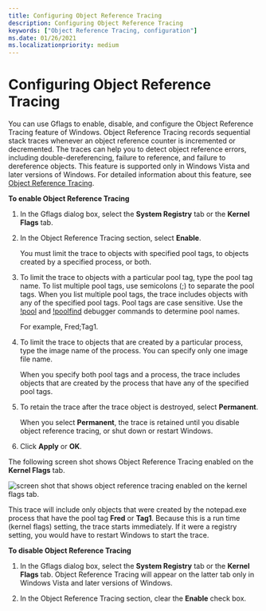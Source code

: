 ```yaml
---
title: Configuring Object Reference Tracing
description: Configuring Object Reference Tracing
keywords: ["Object Reference Tracing, configuration"]
ms.date: 01/26/2021
ms.localizationpriority: medium
---
```


# Configuring Object Reference Tracing


You can use Gflags to enable, disable, and configure the Object Reference Tracing feature of Windows. Object Reference Tracing records sequential stack traces whenever an object reference counter is incremented or decremented. The traces can help you to detect object reference errors, including double-dereferencing, failure to reference, and failure to dereference objects. This feature is supported only in Windows Vista and later versions of Windows. For detailed information about this feature, see [Object Reference Tracing](object-reference-tracing.md).

**To enable Object Reference Tracing**

1.  In the Gflags dialog box, select the **System Registry** tab or the **Kernel Flags** tab.

2.  In the Object Reference Tracing section, select **Enable**.

    You must limit the trace to objects with specified pool tags, to objects created by a specified process, or both.

3.  To limit the trace to objects with a particular pool tag, type the pool tag name. To list multiple pool tags, use semicolons (;) to separate the pool tags. When you list multiple pool tags, the trace includes objects with any of the specified pool tags. Pool tags are case sensitive. Use the [!pool](-pool.md) and [!poolfind](-poolfind.md) debugger commands to determine pool names.

    For example, Fred;Tag1.

4.  To limit the trace to objects that are created by a particular process, type the image name of the process. You can specify only one image file name.

    When you specify both pool tags and a process, the trace includes objects that are created by the process that have any of the specified pool tags.

5.  To retain the trace after the trace object is destroyed, select **Permanent**.

    When you select **Permanent**, the trace is retained until you disable object reference tracing, or shut down or restart Windows.

6.  Click **Apply** or **OK**.

The following screen shot shows Object Reference Tracing enabled on the **Kernel Flags** tab.

![screen shot that shows object reference tracing enabled on the kernel flags tab.](images/gflags-obj.png)

This trace will include only objects that were created by the notepad.exe process that have the pool tag **Fred** or **Tag1**. Because this is a run time (kernel flags) setting, the trace starts immediately. If it were a registry setting, you would have to restart Windows to start the trace.

**To disable Object Reference Tracing**

1.  In the Gflags dialog box, select the **System Registry** tab or the **Kernel Flags** tab. Object Reference Tracing will appear on the latter tab only in Windows Vista and later versions of Windows.

2.  In the Object Reference Tracing section, clear the **Enable** check box.

 

 





